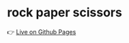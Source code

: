 # rock paper scissors

👉 [Live on Github Pages](https://sibonginhlanhla.github.io/rock-paper-scissors/) 
